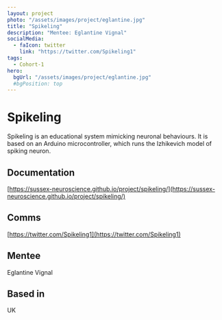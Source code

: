 ```yaml
---
layout: project
photo: "/assets/images/project/eglantine.jpg"
title: "Spikeling"
description: "Mentee: Eglantine Vignal"
socialMedia:
  - faIcon: twitter
    link: "https://twitter.com/Spikeling1"
tags:
  - Cohort-1
hero:
  bgUrl: "/assets/images/project/eglantine.jpg"
  #bgPosition: top
---
```


# Spikeling

Spikeling is an educational system mimicking neuronal behaviours. It is based on an Arduino microcontroller, which runs the Izhikevich model of spiking neuron. 

## Documentation

[https://sussex-neuroscience.github.io/project/spikeling/](https://sussex-neuroscience.github.io/project/spikeling/)

## Comms

[https://twitter.com/Spikeling1](https://twitter.com/Spikeling1)

## Mentee

Eglantine Vignal

## Based in

UK
